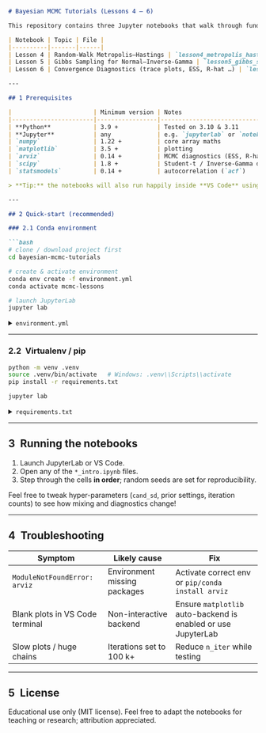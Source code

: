 ````markdown
# Bayesian MCMC Tutorials (Lessons 4 – 6)

This repository contains three Jupyter notebooks that walk through fundamental Markov-chain Monte-Carlo (MCMC) algorithms in Python:

| Notebook | Topic | File |
|----------|-------|------|
| Lesson 4 | Random-Walk Metropolis–Hastings | `lesson4_metropolis_hastings_intro.ipynb` |
| Lesson 5 | Gibbs Sampling for Normal–Inverse-Gamma | `lesson5_gibbs_sampling_intro.ipynb` |
| Lesson 6 | Convergence Diagnostics (trace plots, ESS, R-hat …) | `lesson6_convergence_diagnostics_simplified_intro.ipynb` |

---

## 1 Prerequisites

|                       | Minimum version | Notes                                   |
|-----------------------|-----------------|-----------------------------------------|
| **Python**            | 3.9 +           | Tested on 3.10 & 3.11                  |
| **Jupyter**           | any             | e.g. `jupyterlab` or `notebook`         |
| `numpy`               | 1.22 +          | core array maths                        |
| `matplotlib`          | 3.5 +           | plotting                                |
| `arviz`               | 0.14 +          | MCMC diagnostics (ESS, R-hat, trace)    |
| `scipy`               | 1.8 +           | Student-t / Inverse-Gamma distributions |
| `statsmodels`         | 0.14 +          | autocorrelation (`acf`)                 |

> **Tip:** the notebooks will also run happily inside **VS Code** using its Jupyter extension.

---

## 2 Quick-start (recommended)

### 2.1 Conda environment

```bash
# clone / download project first
cd bayesian-mcmc-tutorials

# create & activate environment
conda env create -f environment.yml
conda activate mcmc-lessons

# launch JupyterLab
jupyter lab
````

<details>
<summary><code>environment.yml</code></summary>

```yaml
name: mcmc-lessons
channels:
  - conda-forge
dependencies:
  - python=3.10
  - notebook
  - numpy>=1.22
  - matplotlib>=3.5
  - scipy>=1.8
  - arviz>=0.14
  - statsmodels>=0.14
```

</details>

---

### 2.2 Virtualenv / pip

```bash
python -m venv .venv
source .venv/bin/activate   # Windows: .venv\\Scripts\\activate
pip install -r requirements.txt

jupyter lab
```

<details>
<summary><code>requirements.txt</code></summary>

```
numpy>=1.22
matplotlib>=3.5
scipy>=1.8
arviz>=0.14
statsmodels>=0.14
notebook
```

</details>

---

## 3 Running the notebooks

1. Launch JupyterLab or VS Code.
2. Open any of the `*_intro.ipynb` files.
3. Step through the cells **in order**; random seeds are set for reproducibility.

Feel free to tweak hyper-parameters (`cand_sd`, prior settings, iteration counts) to see how mixing and diagnostics change!

---

## 4 Troubleshooting

| Symptom                         | Likely cause                 | Fix                                                           |
| ------------------------------- | ---------------------------- | ------------------------------------------------------------- |
| `ModuleNotFoundError: arviz`    | Environment missing packages | Activate correct env or `pip/conda install arviz`             |
| Blank plots in VS Code terminal | Non-interactive backend      | Ensure `matplotlib` auto-backend is enabled or use JupyterLab |
| Slow plots / huge chains        | Iterations set to 100 k+     | Reduce `n_iter` while testing                                 |

---

## 5 License

Educational use only (MIT license). Feel free to adapt the notebooks for teaching or research; attribution appreciated.

```


